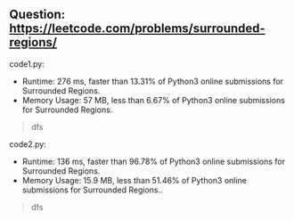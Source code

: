 ## Question: https://leetcode.com/problems/surrounded-regions/

code1.py:
* Runtime: 276 ms, faster than 13.31% of Python3 online submissions for Surrounded Regions.
* Memory Usage: 57 MB, less than 6.67% of Python3 online submissions for Surrounded Regions.
> dfs

code2.py:
* Runtime: 136 ms, faster than 96.78% of Python3 online submissions for Surrounded Regions.
* Memory Usage: 15.9 MB, less than 51.46% of Python3 online submissions for Surrounded Regions..
> dfs